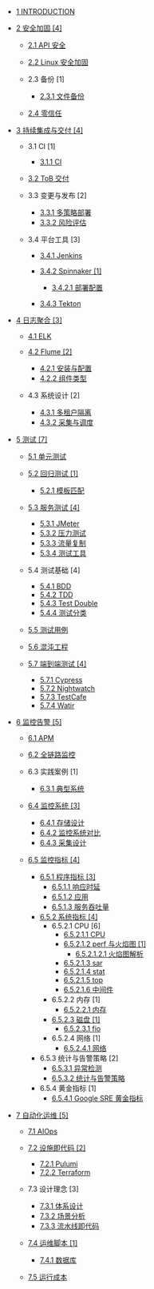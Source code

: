   - [1 INTRODUCTION](/INTRODUCTION.md)
  - [2 安全加固 [4]](/安全加固/README.md)
    - [2.1 API 安全](/安全加固/API%20安全/README.md)
      
    - [2.2 Linux 安全加固](/安全加固/Linux%20安全加固.md)
    - 2.3 备份 [1]
      - [2.3.1 文件备份](/安全加固/备份/文件备份.md)
    - [2.4 零信任](/安全加固/零信任/README.md)
      
  - [3 持续集成与交付 [4]](/持续集成与交付/README.md)
    - 3.1 CI [1]
      - [3.1.1 CI](/持续集成与交付/CI/CI.md)
    - [3.2 ToB 交付](/持续集成与交付/ToB%20交付/README.md)
      
    - 3.3 变更与发布 [2]
      - [3.3.1 多策略部署](/持续集成与交付/变更与发布/多策略部署.md)
      - [3.3.2 风险评估](/持续集成与交付/变更与发布/风险评估.md)
    - 3.4 平台工具 [3]
      - [3.4.1 Jenkins](/持续集成与交付/平台工具/Jenkins/README.md)
        
      - [3.4.2 Spinnaker [1]](/持续集成与交付/平台工具/Spinnaker/README.md)
        - [3.4.2.1 部署配置](/持续集成与交付/平台工具/Spinnaker/部署配置.md)
      - [3.4.3 Tekton](/持续集成与交付/平台工具/Tekton/README.md)
        
  - [4 日志聚合 [3]](/日志聚合/README.md)
    - [4.1 ELK](/日志聚合/ELK/README.md)
      
    - [4.2 Flume [2]](/日志聚合/Flume/README.md)
      - [4.2.1 安装与配置](/日志聚合/Flume/安装与配置.md)
      - [4.2.2 组件类型](/日志聚合/Flume/组件类型.md)
    - 4.3 系统设计 [2]
      - [4.3.1 多租户隔离](/日志聚合/系统设计/多租户隔离.md)
      - [4.3.2 采集与调度](/日志聚合/系统设计/采集与调度.md)
  - [5 测试 [7]](/测试/README.md)
    - [5.1 单元测试](/测试/单元测试/README.md)
      
    - [5.2 回归测试 [1]](/测试/回归测试/README.md)
      - [5.2.1 模板匹配](/测试/回归测试/模板匹配.md)
    - [5.3 服务测试 [4]](/测试/服务测试/README.md)
      - [5.3.1 JMeter](/测试/服务测试/JMeter.md)
      - [5.3.2 压力测试](/测试/服务测试/压力测试.md)
      - [5.3.3 流量复制](/测试/服务测试/流量复制.md)
      - [5.3.4 测试工具](/测试/服务测试/测试工具.md)
    - 5.4 测试基础 [4]
      - [5.4.1 BDD](/测试/测试基础/BDD.md)
      - [5.4.2 TDD](/测试/测试基础/TDD.md)
      - [5.4.3 Test Double](/测试/测试基础/Test%20Double.md)
      - [5.4.4 测试分类](/测试/测试基础/测试分类.md)
    - [5.5 测试用例](/测试/测试用例/README.md)
      
    - [5.6 混沌工程](/测试/混沌工程/README.md)
      
    - [5.7 端到端测试 [4]](/测试/端到端测试/README.md)
      - [5.7.1 Cypress](/测试/端到端测试/Cypress.md)
      - [5.7.2 Nightwatch](/测试/端到端测试/Nightwatch.md)
      - [5.7.3 TestCafe](/测试/端到端测试/TestCafe.md)
      - [5.7.4 Watir](/测试/端到端测试/Watir.md)
  - [6 监控告警 [5]](/监控告警/README.md)
    - [6.1 APM](/监控告警/APM/README.md)
      
    - [6.2 全链路监控](/监控告警/全链路监控/README.md)
      
    - 6.3 实践案例 [1]
      - [6.3.1 典型系统](/监控告警/实践案例/典型系统.md)
    - [6.4 监控系统 [3]](/监控告警/监控系统/README.md)
      - [6.4.1 存储设计](/监控告警/监控系统/存储设计.md)
      - [6.4.2 监控系统对比](/监控告警/监控系统/监控系统对比.md)
      - [6.4.3 采集设计](/监控告警/监控系统/采集设计.md)
    - [6.5 监控指标 [4]](/监控告警/监控指标/README.md)
      - [6.5.1 程序指标 [3]](/监控告警/监控指标/程序指标/README.md)
        - [6.5.1.1 响应时延](/监控告警/监控指标/程序指标/响应时延.md)
        - [6.5.1.2 应用](/监控告警/监控指标/程序指标/应用.md)
        - [6.5.1.3 服务吞吐量](/监控告警/监控指标/程序指标/服务吞吐量.md)
      - [6.5.2 系统指标 [4]](/监控告警/监控指标/系统指标/README.md)
        - 6.5.2.1 CPU [6]
          - [6.5.2.1.1 CPU](/监控告警/监控指标/系统指标/CPU/CPU.md)
          - [6.5.2.1.2 perf 与火焰图 [1]](/监控告警/监控指标/系统指标/CPU/perf%20与火焰图/README.md)
            - [6.5.2.1.2.1 火焰图解析](/监控告警/监控指标/系统指标/CPU/perf%20与火焰图/火焰图解析.md)
          - [6.5.2.1.3 sar](/监控告警/监控指标/系统指标/CPU/sar.md)
          - [6.5.2.1.4 stat](/监控告警/监控指标/系统指标/CPU/stat.md)
          - [6.5.2.1.5 top](/监控告警/监控指标/系统指标/CPU/top.md)
          - [6.5.2.1.6 中间件](/监控告警/监控指标/系统指标/CPU/中间件.md)
        - 6.5.2.2 内存 [1]
          - [6.5.2.2.1 内存](/监控告警/监控指标/系统指标/内存/内存.md)
        - [6.5.2.3 磁盘 [1]](/监控告警/监控指标/系统指标/磁盘/README.md)
          - [6.5.2.3.1 fio](/监控告警/监控指标/系统指标/磁盘/fio.md)
        - 6.5.2.4 网络 [1]
          - [6.5.2.4.1 网络](/监控告警/监控指标/系统指标/网络/网络.md)
      - 6.5.3 统计与告警策略 [2]
        - [6.5.3.1 异常检测](/监控告警/监控指标/统计与告警策略/异常检测.md)
        - [6.5.3.2 统计与告警策略](/监控告警/监控指标/统计与告警策略/统计与告警策略.md)
      - 6.5.4 黄金指标 [1]
        - [6.5.4.1 Google SRE 黄金指标](/监控告警/监控指标/黄金指标/Google%20SRE%20黄金指标.md)
  - [7 自动化运维 [5]](/自动化运维/README.md)
    - [7.1 AIOps](/自动化运维/AIOps/README.md)
      
    - [7.2 设施即代码 [2]](/自动化运维/设施即代码/README.md)
      - [7.2.1 Pulumi](/自动化运维/设施即代码/Pulumi.md)
      - [7.2.2 Terraform](/自动化运维/设施即代码/Terraform.md)
    - 7.3 设计理念 [3]
      - [7.3.1 体系设计](/自动化运维/设计理念/体系设计.md)
      - [7.3.2 场景分析](/自动化运维/设计理念/场景分析.md)
      - [7.3.3 流水线即代码](/自动化运维/设计理念/流水线即代码.md)
    - [7.4 运维脚本 [1]](/自动化运维/运维脚本/README.md)
      - [7.4.1 数据库](/自动化运维/运维脚本/数据库.md)
    - [7.5 运行成本](/自动化运维/运行成本/README.md)
      